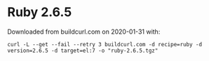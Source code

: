 # Ruby 2.6.5

Downloaded from buildcurl.com on 2020-01-31 with:

```
curl -L --get --fail --retry 3 buildcurl.com -d recipe=ruby -d version=2.6.5 -d target=el:7 -o "ruby-2.6.5.tgz"
```
